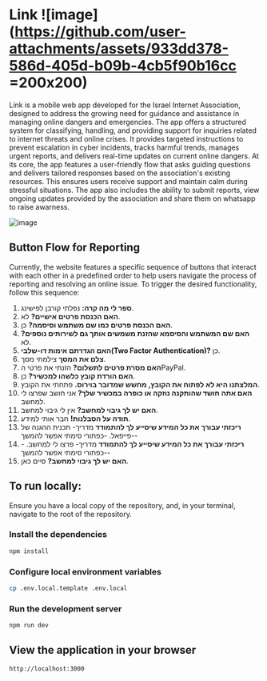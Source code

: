 # Link ![image](https://github.com/user-attachments/assets/933dd378-586d-405d-b09b-4cb5f90b16cc =200x200)

Link is a mobile web app developed for the Israel Internet Association, designed to address the growing need for guidance and assistance in managing online dangers and emergencies.
The app offers a structured system for classifying, handling, and providing support for inquiries related to internet threats and online crises. It provides targeted instructions to prevent escalation in cyber incidents, tracks harmful trends, manages urgent reports, and delivers real-time updates on current online dangers.
At its core, the app features a user-friendly flow that asks guiding questions and delivers tailored responses based on the association's existing resources. 
This ensures users receive support and maintain calm during stressful situations. 
The app also includes the ability to submit reports, view ongoing updates provided by the association and share them on whatsapp to raise awarness.

![image](https://github.com/user-attachments/assets/fccdc4d5-9af9-4e54-9eb4-fb9dee8b10f8)

## Button Flow for Reporting

Currently, the website features a specific sequence of buttons that interact with each other in a predefined order to help users navigate the process of reporting and resolving an online issue.
To trigger the desired functionality, follow this sequence:

1. **ספר לי מה קרה:** נפלתי קורבן לפישינג.
2. **האם הכנסת פרטים אישיים?** לא.
3. **האם הכנסת פרטים כמו שם משתמש וסיסמה?** כן.
4. **האם שם המשתמש והסיסמא שהזנת משמשים אותך גם לשירותים נוספים?** לא.
5.  **האם הגדרתם אימות דו-שלבי(Two Factor Authentication)?** כן.
6.  **צלם את המסך** צילמתי מסך.
7.  **האם מסרת פרטים לתשלום?** הזנתי את פרטי הPayPal.
8. **האם הורדת קובץ כלשהו למכשיר?** כן.
9. **המלצתנו היא לא לפתוח את הקובץ, מחשש שמדובר בוירוס.** פתחתי את הקובץ.
10. **האם אתה חושד שהותקנה נוזקה או כופרה במכשיר שלך?** אני חושב שפרצו לי למחשב.
11. **האם יש לך גיבוי למחשב?** אין לי גיבוי למחשב.
12. **תודה על הסבלנות!** חבר אותי למידע.
13. **ריכזתי עבורך את כל המידע שיסייע לך להתמודד** מדריך- תכנית ההגנה של פייפאל.
 -כפתורי סימתי אפשר להמשך--
14. **ריכזתי עבורך את כל המידע שיסייע לך להתמודד** מדריך- פרצו לי למחשב.
-כפתורי סימתי אפשר להמשך--
15. **האם יש לך גיבוי למחשב?** סיים כאן. 

## To run locally:
Ensure you have a local copy of the repository, and, in your terminal, navigate
to the root of the repository.
### Install the dependencies
```bash
npm install
```
### Configure local environment variables
```bash
cp .env.local.template .env.local
```
### Run the development server
```bash
npm run dev
```
## View the application in your browser
```bash
http://localhost:3000
```
